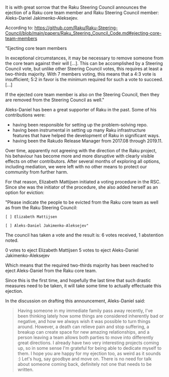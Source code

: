 It is with great sorrow that the Raku Steering Council announces the ejection of a Raku core team member and Raku Steering Council member: Aleks-Daniel Jakimenko-Aleksejev.

According to:
https://github.com/Raku/Raku-Steering-Council/blob/main/papers/Raku_Steering_Council_Code.md#ejecting-core-team-members

"Ejecting core team members

In exceptional circumstances, it may be necessary to remove someone from the core team against their will [...]. This can be accomplished by a Steering Council vote, but unlike other Steering Council votes, this requires at least a two-thirds majority. With 7 members voting, this means that a 4:3 vote is insufficient; 5:2 in favor is the minimum required for such a vote to succeed. [...]

If the ejected core team member is also on the Steering Council, then they are removed from the Steering Council as well."

Aleks-Daniel has been a great supporter of Raku in the past.  Some of his contributions were:
- having been responsible for setting up the problem-solving repo.
- having been instrumental in setting up many Raku infrastructure features that have helped the development of Raku in significant ways.
- having been the Rakudo Release Manager from 2017.08 through 2019.11.

Over time, apparently not agreeing with the direction of the Raku project, his behaviour has become more and more disruptive with clearly visible effects on other contributors.  After several months of exploring all options, including mediation, we were left with no other means to protect our community from further harm.

For that reason, Elizabeth Mattijsen initiated a voting procedure in the RSC.  Since she was the initiator of the procedure, she also added herself as an option for eviction:

"Please indicate the people to be evicted from the Raku core team as well as from the Raku Steering Council:

    [ ] Elizabeth Mattijsen

    [ ] Aleks-Daniel Jakimenko-Aleksejev"


The council has taken a vote and the result is: 6 votes received, 1 abstention noted.

   0 votes to eject Elizabeth Mattijsen
   5 votes to eject Aleks-Daniel Jakimenko-Aleksejev

Which means that the required two-thirds majority has been reached to eject Aleks-Daniel from the Raku core team.

Since this is the first time, and hopefully the last time that such drastic measures need to be taken, it will take some time to actually effectuate this ejection.

In the discussion on drafting this announcement, Aleks-Daniel said:

> Having someone in my immediate family pass away recently, I've been thinking lately how some things are considered inherently bad or negative, and how we always wish it was possible to turn things around. However, a death can relieve pain and stop suffering, a breakup can create space for new amazing relationships, and a person leaving a team allows both parties to move into differently great directions. I already have two very interesting projects coming up, so in some sense I'm grateful for being able to dedicate myself to them. I hope you are happy for my ejection too, as weird as it sounds :) Let's hug, say goodbye and move on. There is no need for talk about someone coming back, definitely not one that needs to be written.
